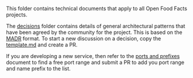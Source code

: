 This folder contains technical documents that apply to all Open Food Facts projects.

The [decisions](decisions) folder contains details of general architectural patterns that have been agreed by the community for the project. This is based on the [MADR](https://adr.github.io/madr/) format. To start a new discussion on a decision, copy the [template.md](decisions/template.md) and create a PR.

If you are developing a new service, then refer to the [ports and prefixes](ports-and-prefixes.md) document to find a free port range and submit a PR to add you port range and name prefix to the list.
